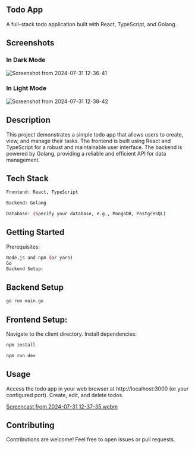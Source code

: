 ## Todo App
A full-stack todo application built with React, TypeScript, and Golang.

## Screenshots

### In Dark Mode
![Screenshot from 2024-07-31 12-36-41](https://github.com/user-attachments/assets/d3e612c4-3980-4a31-b01f-b61adaf23d12)


### In Light Mode
![Screenshot from 2024-07-31 12-38-42](https://github.com/user-attachments/assets/be5f184e-a81b-498b-9605-c7d43ed50899)


## Description
This project demonstrates a simple todo app that allows users to create, view, and manage their tasks. The frontend is built using React and TypeScript for a robust and maintainable user interface. The backend is powered by Golang, providing a reliable and efficient API for data management.

## Tech Stack
```bash
Frontend: React, TypeScript

Backend: Golang

Database: (Specify your database, e.g., MongoDB, PostgreSQL)
```

## Getting Started
Prerequisites:
```bash
Node.js and npm (or yarn)
Go
Backend Setup:
```
## Backend Setup
```bash
go run main.go
```

## Frontend Setup:

Navigate to the client directory.
Install dependencies:
```bash
npm install

npm run dev
```

## Usage
Access the todo app in your web browser at http://localhost:3000 (or your configured port).
Create, edit, and delete todos.

[Screencast from 2024-07-31 12-37-35.webm](https://github.com/user-attachments/assets/5760a95a-9320-44ff-afd0-381c78ea93bc)

## Contributing
Contributions are welcome! Feel free to open issues or pull requests.

